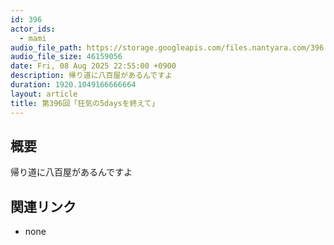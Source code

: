 ```yaml
---
id: 396
actor_ids:
  - mami
audio_file_path: https://storage.googleapis.com/files.nantyara.com/396.mp3
audio_file_size: 46159056
date: Fri, 08 Aug 2025 22:55:00 +0900
description: 帰り道に八百屋があるんですよ
duration: 1920.1049166666664
layout: article
title: 第396回「狂気の5daysを終えて」
---
```

## 概要

帰り道に八百屋があるんですよ

## 関連リンク

* none
